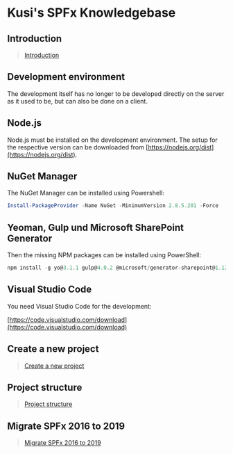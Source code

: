 # Kusi's SPFx Knowledgebase

## Introduction

> [Introduction](intro.md)

## Development environment

The development itself has no longer to be developed directly on the server as it used to be, but can also be done on a client.

## Node.js

Node.js must be installed on the development environment. The setup for the respective version can be downloaded from [https://nodejs.org/dist](https://nodejs.org/dist).

## NuGet Manager

The NuGet Manager can be installed using Powershell:

```powershell
Install-PackageProvider -Name NuGet -MinimumVersion 2.8.5.201 -Force
```

## Yeoman, Gulp und Microsoft SharePoint Generator

Then the missing NPM packages can be installed using PowerShell:

```powershell
npm install -g yo@3.1.1 gulp@4.0.2 @microsoft/generator-sharepoint@1.12.1
```

## Visual Studio Code

You need Visual Studio Code for the development:

[https://code.visualstudio.com/download](https://code.visualstudio.com/download)

## Create a new project

> [Create a new project](createProject.md)

## Project structure

> [Project structure](projectStructure.md)

## Migrate SPFx 2016 to 2019

> [Migrate SPFx 2016 to 2019](migrate16to19.md)

